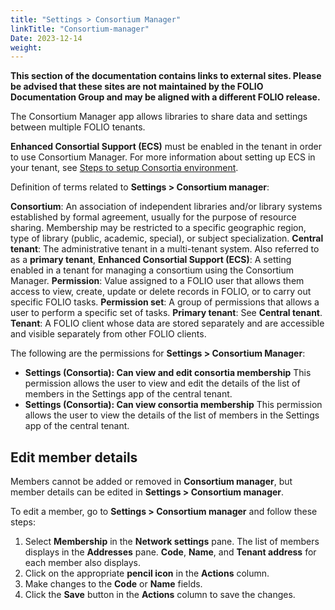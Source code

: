 ```yaml
---
title: "Settings > Consortium Manager"
linkTitle: "Consortium-manager"
Date: 2023-12-14
weight:  
---
```



**This section of the documentation contains links to external sites. Please be advised that these sites are not maintained by the FOLIO Documentation Group and may be aligned with a different FOLIO release.**


The Consortium Manager app allows libraries to share data and settings between multiple FOLIO tenants. 


**Enhanced Consortial Support (ECS)** must be enabled in the tenant in order to use Consortium Manager. For more information about setting up ECS in your tenant, see [Steps to setup Consortia environment](https://wiki.folio.org/display/FOLIJET/Steps+to+setup+Consortia+env).


Definition of terms related to **Settings \> Consortium manager**:


**Consortium**: An association of independent libraries and/or library systems established by formal agreement, usually for the purpose of resource sharing. Membership may be restricted to a specific geographic region, type of library (public, academic, special), or subject specialization.
**Central tenant**: The administrative tenant in a multi-tenant system. Also referred to as a **primary tenant**, 
**Enhanced Consortial Support (ECS)**: A setting enabled in a tenant for managing a consortium using the Consortium Manager.
**Permission**: Value assigned to a FOLIO user that allows them access to view, create, update or delete records in FOLIO, or to carry out specific FOLIO tasks.
**Permission set**: A group of permissions that allows a user to perform a specific set of tasks.
**Primary tenant**: See **Central tenant**.
**Tenant**: A FOLIO client whose data are stored separately and are accessible and visible separately from other FOLIO clients. 


The following are the permissions for **Settings \> Consortium Manager**:


* **Settings (Consortia): Can view and edit consortia membership** This permission allows the user to view and edit the details of the list of members in the Settings app of the central tenant.
* **Settings (Consortia): Can view consortia membership** This permission allows the user to view the details of the list of members in the Settings app of the central tenant.


## Edit member details


Members cannot be added or removed in **Consortium manager**, but member details can be edited in **Settings \> Consortium manager**.


To edit a member, go to **Settings \> Consortium manager** and follow these steps:


1. Select **Membership** in the **Network settings** pane. The list of members displays in the **Addresses** pane. **Code**, **Name**, and **Tenant address** for each member also displays. 
2. Click on the appropriate **pencil icon** in the **Actions** column. 
3. Make changes to the **Code** or **Name** fields. 
4. Click the **Save** button in the **Actions** column to save the changes.
